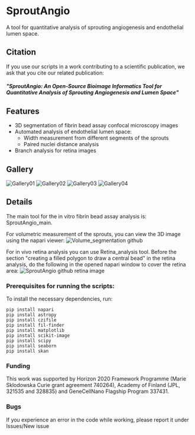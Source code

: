 # SproutAngio
A tool for quantitative analysis of sprouting angiogenesis and endothelial lumen space.

## Citation
If you use our scripts in a work contributing to a scientific publication, we ask that you cite our related publication:
##### "SproutAngio: An Open-Source Bioimage Informatics Tool for Quantitative Analysis of Sprouting Angiogenesis and Lumen Space"

## Features
- 3D segmentation of fibrin bead assay confocal microscopy images
- Automated analysis of endothelial lumen space:
  - Width measurement from different segments of the sprouts
  - Paired nuclei distance analysis
- Branch analysis for retina images

## Gallery

![Gallery01](https://user-images.githubusercontent.com/65368053/196526490-f509905e-aeae-40e8-9a3e-34fbbfa5b48a.png)
![Gallery02](https://user-images.githubusercontent.com/65368053/196526495-eb822172-dcfd-4895-b6f3-62ef8789dbd4.png)
![Gallery03](https://user-images.githubusercontent.com/65368053/196526497-64f23187-efc2-45e0-bdc7-2503ce055dcf.png)
![Gallery04](https://user-images.githubusercontent.com/65368053/196526499-6f3f703c-ca0d-4ada-9f52-a2b8388f3517.png)

## Details

The main tool for the in vitro fibrin bead assay analysis is: SproutAngio_main.

For volumetric measurement of the sprouts, you can view the 3D image using the napari viewer:
![Volume_segmentation github](https://user-images.githubusercontent.com/65368053/196514175-f43d1f0e-4d91-4799-8da6-ffa87d2bbabe.png)

For in vivo retina analysis you can use Retina_analysis tool. Before the section "creating a filled polygon to draw a central bead" in the retina analysis, do the following in the opened napari window to cover the retina area:
![SproutAngio github retina image](https://user-images.githubusercontent.com/65368053/196512628-3a50c525-9d02-4e7e-800e-6da2202ee8c0.png)

### Prerequisites for running the scripts: 

To install the necessary dependencies, run:
```
pip install napari
pip install astropy
pip install czifile
pip install fil-finder
pip install matplotlib
pip install scikit-image
pip install scipy
pip install seaborn
pip install skan
```
### Funding

This work was supported by Horizon 2020 Framework Programme (Marie Sklodowska Curie grant agreement 740264), Academy of Finland (JPL, 321535 and 328835) and GeneCellNano Flagship Program 337431.

### Bugs
If you experience an error in the code while working, please report it under Issues/New issue
